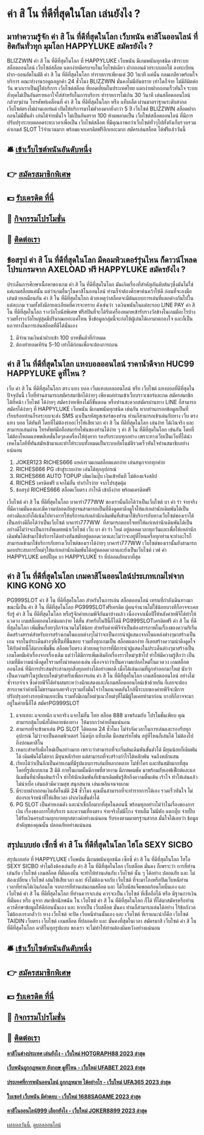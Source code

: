 # ค่า สิ โน ที่ดีที่สุดในโลก เล่นยังไง ?
## มาทำความรู้จัก ค่า สิ โน ที่ดีที่สุดในโลก เว็บพนัน คาสิโนออนไลน์ ที่ฮิตกันทั่วทุก มุมโลก HAPPYLUKE สมัครยังไง ?
BLIZZWIN ค่า สิ โน ที่ดีที่สุดในโลก ที่ HAPPYLUKE เว็บพนัน มีเกมพนันทุกชนิด เข้าระบบ สล็อตออนไลน์ เว็บไซต์สล็อต แตกง่ายมีครบจบในเว็บไซต์เดียว ฝากถอนด้วยระบบออโต้ ลงทะเบียน ฝาก-ถอนอัตโนมัติ ค่า สิ โน ที่ดีที่สุดในโลก ทำรายการเพียงแต่ 30 วินาที แค่นั้น กลมเกลียวพร้อมใจบริการ คณะทำงานรอดูแลลูกค้า 24 ชั่วโมง BLIZZWIN มั่นคงไม่มีอันตราย เท่าใดก็จ่าย ไม่มีลิมิตต่อวัน พวกเราเป็นผู้ให้บริการ เว็บไซต์สล็อต ที่ยอดเยี่ยมในประเทศไทย แตกง่ายฝากถอนเร็วทันใจ ระบบล้ำยุคไม่เป็นอันตรายเอาใจใส่สำหรับในการบริการ ทำรายการไม่เกิน 30 วินาที เล่นสล็อตออนไลน์ กล้วยๆผ่าน โทรศัพท์เคลื่อนที่ ค่า สิ โน ที่ดีที่สุดในโลก หรือ แท็บเล็ต ผ่านมาตราฐานระดับสากล เว็บไซต์ตรงไม่ผ่านเอเย่นต์ เปิดให้บริการมาไม่ต่ำลงมากยิ่งกว่า 5 ปี เว็บไซต์ BLIZZWIN สล็อตฝากถอนไม่มีขั้นต่ำ เล่นได้จ่ายมั่นใจ ไม่เป็นอันตราย 100 ห้ามพลาดเป็น เว็บไซต์สล็อตออนไลน์ ที่มีการปรับปรุงระบบตลอดระยะเวลาเพื่อเป็น เว็บไซต์สล็อต ที่มีคุณภาพกว่าเว็บไซต์ทั่วๆไปทั้งยังเก็บรวบรวมค่าเกมส์ SLOT ไว้จำนวนมาก พร้อมแจกเครดิตฟรีอีกเยอะมาก สมัครเล่นสล็อต ได้ฟรีแล้ววันนี้

## 🛎 [เข้าเว็บไซต์พนันอันดับหนึ่ง](https://bit.ly/3SdLNi2)
## 👉 [สมัครสมาชิกพิเศษ](https://bit.ly/3SdLNi2)
## 💵 [รับเครดิต ที่นี่](https://bit.ly/3dyRKHj)
## 👑 [กิจกรรมโปรโมชั่น](https://bit.ly/3dyRKHj)
## 📱 [ติดต่อเรา](https://bit.ly/3dyRKHj)

## ข้อสรุป ค่า สิ โน ที่ดีที่สุดในโลก มีคอมพิวเตอร์รุ่นไหน ก็ดาวน์โหลดโปรแกรมจาก AXELOAD ฟรี HAPPYLUKE สมัครยังไง ?
ประเด็นการศึกษาเนื้อหาของเกม ค่า สิ โน ที่ดีที่สุดในโลก มันเกิดเรื่องที่สำคัญอันดับต้นๆซึ่งมันไม่ใช่แค่เกมสล็อตแค่นั้น แต่ว่าเกมอื่นๆในคาสิโนออนไลน์ ท่านก็จำต้องศึกษาค้นคว้าให้ดี ก่อนที่จะลงมือเล่นด้วยเหมือนกัน ค่า สิ โน ที่ดีที่สุดในโลก ด้วยเหตุว่าสล็อตจะมีต้นแบบการเล่นที่แตกต่างกันไปในแต่ละเกม รวมทั้งยังมีลายละเอียดที่ควรจะทราบ ดังเช่นว่า วงเงินพนันในแต่ละรอบ LINE PAY ค่า สิ โน ที่ดีที่สุดในโลก รางวัลโบนัสพิเศษ ฟรีสปินที่จะได้รับเครื่องหมายเข้ารับรางวัลข้างในเกมมีอะไรบ้าง รวมทั้งรางวัลใหญ่สุดมีปริมาณเยอะแค่ไหน ซึ่งข้อมูลกลุ่มนี้จะก่อให้ผู้เล่นได้เอามาตกลงใจ และก็เป็นแถวทางในการเล่นสล็อตที่ดีได้นั่นเอง
1. มีจำนวนเงินนำฝากเข้า 100 บาทขั้นต่ำที่กำหมด
2. ต้องทำยอดเทิร์น 5-10 เท่าได้ก่อนเพื่อจะต้องการถอน

## ค่า สิ โน ที่ดีที่สุดในโลก แทงบอลออนไลน์ ราคาน้ำดีจาก HUC99 HAPPYLUKE ดูที่ไหน ?
เว็บ ค่า สิ โน ที่ดีที่สุดในโลก ตรง แทง บอล เว็บแทงบอลออนไลน์ หรือ เว็บไซต์ แทงบอลที่ดีที่สุดในปัจจุบันนี้ เว็บที่ท่านสามารถสมัครสมาชิกได้ง่ายๆ เพียงแค่ท่านเข้าเว็บบราวเซอร์และกด สมัครสมาชิก ได้ที่หน้า เว็บไซต์ ได้ง่ายๆ สมัครง่ายเพียงไม่กี่ขั้นตอน หรือท่านสะดวกสมัครผ่านทาง LINE ก็สามารถสมัครได้ง่ายๆ ที่ HAPPYLUKE เว็บพนัน มีเกมพนันทุกชนิด เช่นกัน หากท่านกรอกข้อมูลเป็นที่เรียบร้อยท่านก็รอระบบจะส่ง SMS มาเป็นรหัสยูสเซอร์ของท่าน ท่านก็สามารถเข้าเล่นกับทาง เว็บ ตรง แทง บอล ได้ทันที โดยที่ไม่ต้องรออะไรให้เสียเวลา ค่า สิ โน ที่ดีที่สุดในโลก เล่นง่าย ได้เงินจริง และสามารถเล่นผ่าน โทรศัพท์มือถือสมาร์ทโฟนของท่านได้ง่าย ๆ ค่า สิ โน ที่ดีที่สุดในโลก เช่นกัน โดยที่ไม่ต้องโหลดแอพพลิเคชั่นใดๆลงเครื่องให้ยุ่งยาก รองรับระบบทุกอย่าง เพราะทางเว็บเป็นเว็บที่ได้นำเทคโนโลยีที่ทันสมัยเข้ามาและทำให้ระบบทั้งหมดเป็นระบบอัตโนมัติรวดเร็วทันใจท่านสมาชิกอย่างแน่นอน
1. JOKER123 RICHES666 แหล่งรวมเกมสล็อตแตกง่าย เล่นสนุกจากทุกค่าย
2. RICHES666 PG เข้าสู่ระบบง่าย เล่นได้ทุกอุปกรณ์
3. RICHES666 AUTO TOPUP เติมเงินปุ๊บ เงินเข้าทันที ไม่ต้องแจ้งสลิป
4. RICHES เครดิตฟรี แจกไม่อั้น ทำกำไรง่าย จากโปรสุดคุ้ม
5. ข้อสรุป RICHES666 สล็อตเว็บตรง กำไรดี เข้าถึงง่าย พร้อมเครดิตฟรี

เว็บไซต์ ค่า สิ โน ที่ดีที่สุดในโลก บาคาร่า777WW ของเรานั้นถือได้ว่าเป็นเว็บไซต์ บา ค่า ร่า จ่ายจริง ที่มีความมั่นคงและมีความปลอดภัยสูงจนสามารถเป็นที่ดึงดูดตาดึงดูใจให้แก่เหล่านักเดิมพันได้เป็นอย่างดีและยังได้เน้นไปทางการให้บริการแก่เหล่านักเดิมพันที่เข้ามาใช้บริการกับทางเว็บไซต์ของเราได้เป็นอย่างดีถือได้ว่าเป็นเว็บไซต์ บาคาร่า777WW  ที่สามารถตอบโจทย์ให้แก่เหล่านักเดิมพันได้เป็นอย่างดีไม่ว่าจะเป็นการอัพเดทหน้าเว็บไซต์ เว็บ บา ค่า ร่า ใหม่ อยู่ตลอดเวลาทุกวันและเพื่อให้เหล่านักเดิมพันได้เข้ามาใช้บริการได้อย่างทันสมัยอยู่ตลอดเวลาและไม่ว่าจะอยู่ที่ไหนหรือทุกท่านจะทำอะไรก็สามารถเข้ามาใช้บริการกับทางเว็บไซต์ของเราได้ง่ายๆ บาคาร่า777WW เว็บไซต์ของเรานั้นยังสามารถมอบประสบการใหม่ๆให้แก่เหล่านักเดิมพันได้อยู่ตลอดเวลาและยังเป็นเว็บไซต์ เวฟ ค่า HAPPYLUKE แฮปปี้ลุค บา HAPPYLUKE ร่า ที่ปลอดภัยมากที่สุด

## ค่า สิ โน ที่ดีที่สุดในโลก เกมคาสิโนออนไลน์ประเภทเกมไพ่จาก KING KONG XO
PG999SLOT ค่า สิ โน ที่ดีที่สุดในโลก สำหรับในการเล่น สล็อตออนไลน์ เทรนที่กำลังเดินทางมาขณะนี้เป็น ค่า สิ โน ที่ดีที่สุดในโลก PG999SLOTฟรีเครดิต ผู้คนจำนวนไม่ใช้น้อยบางทีก็อาจจะเคยรับรู้ ค่า สิ โน ที่ดีที่สุดในโลก หรือรู้จักค่ายเกมพีจีกันมาบ้างแล้ว เนื่องจากเมื่อปีให้หลังค่ายพีจีได้ทำให้แวดวง เกมสล็อตออนไลน์แตกง่าย ได้สั่น สำหรับในปีนี้ก็ได้มี PG999SLOTเครดิตฟรี ค่า สิ โน ที่ดีที่สุดในโลก เพิ่มขึ้นเรื่อยๆอีกจำนวนไม่ใช่น้อย สำหรับค่ายพีจีจำเป็นต้องสารภาพในเรื่องของความริเริ่มคิดสร้างสรรค์สำหรับการสร้างเกมในแบบต่างๆไม่ว่าจะเป็นการนำผู้แสดงจากในแหล่งต่างๆมาสร้างเป็นเกม จากในประเด็นต่างๆที่เป็นที่ชื่นชอบ รวมทั้งทุกเกมเป็น สล็อตแตกง่าย ก็เลยสร้างความน่าดึงดูดใจให้กับค่ายนี้ได้มากเพิ่มขึ้น สล็อตเว็บตรง ด้วยเหตุว่าการที่มีการนำผู้แสดงในประเด็นต่างๆมาสร้างเป็นเกมโดยมีเค้าเรื่องจากเรื่องเดิม แต่ว่าได้มีการเพิ่มเติมอีกเรื่องราวใหม่ๆเข้าไป ทำให้มีความรู้สึกว่า เป็นเกมที่มีความน่าดึงดูดใจรวมทั้งน่าทดลองเล่น เนื่องจากว่าเป็นความแปลกใหม่ในแวดวง เกมสล็อตออนไลน์ ที่มีการประสมประสานทุกสิ่งทุกอย่างได้อย่างพอดี เมื่อได้เล่นเกมที่ถูกทำออกมาใหม่ นับว่าเป็นความท้าในรูปแบบใหม่ๆสำหรับเพื่อการเล่น ค่า สิ โน ที่ดีที่สุดในโลก เกมสล็อตออนไลน์ อย่างไม่ซ้ำจากจำเจ ซึ่งค่ายพีจีได้ทำผสมระหว่างนักแสดงและก็เกมสล็อตออนไลน์เข้าด้วยกัน ก็เลยจะต้องสารภาพว่าค่ายนี้ไม่ธรรมดาเลยจริงๆรวมทั้งมั่นใจว่าในอนาคตอันใกล้นี้ระบบของค่ายพีจีจะมีการปรับปรุงอย่างรอบด้านเยอะขึ้น รวมทั้งมีเกมใหม่ๆแนวใหม่ๆที่ไม่มีผู้ใดเคยทำมาก่อน บางทีก็อาจจะมาอยู่ในค่ายนี้ก็ได้ สมัครPG999SLOT
1. แจกเยอะ แจกหนัก แจกจริง แจกไม่อั้น ไทย สล็อต 888 มาพร้อมกับ โปรโมชั่นเพียบ คุณสามารถลุ้นโบนัสได้หลายช่องทาง  ให้มากกว่าค่ายอื่นแน่นอน
2. สามารถที่จะข้ามาเล่น PG SLOT ได้ตลอด 24 ชั่วโมง ไม่จำกัดเวลาในการเล่นและรองรับทุกอุปกรณ์ ไม่ว่าจะเป็นคอมพิวเตอร์ โน๊ตบุ๊ก แท็บเล็ต มือสมาร์ทโฟน อยู่ที่ไหนก็เล่นได้ ไม่ต้องไปถึงบ่อนคาสิโน
3. เหมาะสำหรับมือใหม่เป็นอย่างมาก เพราะว่าสามารถที่จะเริ่มต้นเดิมพันขั้นต่ำได้ มีทุนน้อยก็เดิมพันได้ เดิมพันได้ไม่ยาก มีทุนหลักร้อย แต่สามารถที่จะสร้างกำไรได้หลักพัน จนถึงหลักแสน
4. เรียกได้ว่าเป็นอีกเป็นค่ายเกมที่มีรูปแบบการเล่นที่หลากหลาย ไม่ซ้ำใคร และทันสมัยมากที่สุด โดยที่รูปแบบเกม 3 มิติ ภายในเกมนั้นมีภาพที่สวยงาม มีภาพคมชัด มาพร้อมกับเอฟเฟ็กต์และแอนิเมชั่นที่น่าตื่นเต้นเร้าใจ ทำให้นักเดิมพันที่เข้ามาเดิมพันรู้สึกถึงความตื่นเต้น เร้าใจ ทำให้เล่นแล้วไม่น่าเบื่อ เล่นแล้วมีความสุข สนุกสนาน เล่นเพลินจนจบเกม
5. มีระบบฝากถอนเงินอัตโนมัติ 24 ชั่วโมง คุณนั้นสามารถที่จะทำรายการได้เอง รวดเร็วทันใจ ไม่ต้องรอเจ้าหน้าที่ให้เสียเวลา ฝากเงินขั้นต่ำได้
6. PG SLOT เป็นค่ายเกมดัง และน่าเชื่อถือมากที่สุดในตอนนี้ พร้อมทุกอย่างไม่ว่าในเรื่องของการเงิน เรื่องของการให้บริการ และความเที่ยงตรง จ่ายจริงไม่มีโกง จ่ายเต็ม ไม่มีหัก แตกปุ๊บ จ่ายปั๊บ ได้รับเงินครบถ้วนทุกบาททุกสตางค์อย่างแน่นอน รับรองตามมาตรฐานสากล มั่นใจได้เลยว่า ข้อมูลสำคัญของคุณนั้น ปลอดภัยอย่างแน่นอน

## สรุปแบบย่อ เซ็กซี่ ค่า สิ โน ที่ดีที่สุดในโลก ไฮโล SEXY SICBO
สรุปแบบย่อ ที่ HAPPYLUKE เว็บพนัน มีเกมพนันทุกชนิด เซ็กซี่ ค่า สิ โน ที่ดีที่สุดในโลก ไฮโล SEXY SICBO ทำไมถึงต้องเล่นกับ ค่า สิ โน ที่ดีที่สุดในโลก เว็บสล็อต มั่นคง ก็เพราะว่า การที่ท่านเล่นกับ เว็บไซต์ เกมสล็อต ที่มั่นคงนั้น จะทำให้ท่านเล่นกับ เว็บไซต์ นั้น ๆ ได้อย่าง ปลอดภัย และ ไม่ต้องเปลี่ยน เว็บไซต์ เล่นให้เสียเวลา และ ยังไม่ต้องเจอกับ เว็บไซต์ ที่จะมาโกงหรือปิดเว็บหนีท่าน เวลาที่ท่านได้เงินก้อนโต จากการที่ท่านเล่นเกมสล็อต และ ได้โบนัสแจ็คพอตก้อนโตนั้นเอง และ เว็บไซต์ ค่า สิ โน ที่ดีที่สุดในโลก ที่ท่านควรจะเล่น ควรจะเป็น เว็บไซต์ ที่เชื่อถือได้ หรือ มีฐานการเงินที่มั่นคง หรือ ดูจาก สมาชิกนักพนัน ใน เว็บไซต์ ค่า สิ โน ที่ดีที่สุดในโลก ก็ได้ ที่ได้มาสมัครหรือท่านควรศึกษาข้อมูลให้ดีก่อนนั้นเอง และ หากเป็น เว็บสล็อต มั่นคง ท่านก็สามารถเล่นได้อย่าง ไร้ข้อกังวล ไม่ต้องเกรงกลัวว่า ทาง เว็บไซต์ จะปิด เว็บหนีท่านนั้นเอง และ เว็บไซต์ ที่เราแนะนำก็คือ เว็บไซต์ TAIDIN เว็บตรง เว็บไซต์ เกมสล็อต ที่ปลอดภัย และ มั่นคงที่สุดในเวลา สมัครมาสิ เว็บไซต์ ค่า สิ โน ที่ดีที่สุดในโลก คาสิโนทุกรูปแบบ ของเรา จะไม่ทำให้ท่านต้องผิดหวังอย่างแน่นอน

## 🛎 [เข้าเว็บไซต์พนันอันดับหนึ่ง](https://bit.ly/3SdLNi2)
## 👉 [สมัครสมาชิกพิเศษ](https://bit.ly/3SdLNi2)
## 💵 [รับเครดิต ที่นี่](https://bit.ly/3dyRKHj)
## 👑 [กิจกรรมโปรโมชั่น](https://bit.ly/3dyRKHj)
## 📱 [ติดต่อเรา](https://bit.ly/3dyRKHj)

#### [คาสิโนต่างประเทศ เล่นยังไง - เว็บใหม่ HOTGRAPH88 2023 ล่าสุด](https://atom.io/themes/คาสิโนต่างประเทศ%20เล่นยังไง%20-%20เว็บใหม่%20hotgraph88%202023%20ล่าสุด)
#### [เว็บพนันถูกกฎหมาย อังกฤษ ดูที่ไหน - เว็บใหม่ UFABET 2023 ล่าสุด](https://atom.io/themes/เว็บพนันถูกกฎหมาย%20อังกฤษ%20ดูที่ไหน%20-%20เว็บใหม่%20ufabet%202023%20ล่าสุด)
#### [ประเทศที่การพนันออนไลน์ ถูกกฎหมาย ได้อย่างไร - เว็บใหม่ UFA365 2023 ล่าสุด](https://atom.io/themes/ประเทศที่การพนันออนไลน์%20ถูกกฎหมาย%20ได้อย่างไร%20-%20เว็บใหม่%20ufa365%202023%20ล่าสุด)
#### [ใบเซอร์ เว็บพนัน มีคำตอบ - เว็บใหม่ 1688SAGAME 2023 ล่าสุด](https://atom.io/themes/ใบเซอร์%20เว็บพนัน%20มีคำตอบ%20-%20เว็บใหม่%201688sagame%202023%20ล่าสุด)
#### [คาสิโนออนไลน์999 เลือกยังไง - เว็บใหม่ JOKER8899 2023 ล่าสุด](https://atom.io/themes/คาสิโนออนไลน์999%20เลือกยังไง%20-%20เว็บใหม่%20joker8899%202023%20ล่าสุด)

[ผลบอลวันนี้](https://siamsport.tv "ผลบอลวันนี้"), [ดูบอลออนไลน์](https://siamsport.tv/ดูบอลสด "ดูบอลออนไลน์")